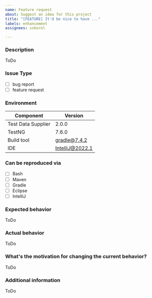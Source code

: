 ```yaml
---
name: Feature request
about: Suggest an idea for this project
title: "[FEATURE] It'd be nice to have ..."
labels: enhancement
assignees: sskorol

---
```


[//]: # (
. Note: for support questions, please use Stackoverflow. 
. This repository is for feature requests and bug reports only.
.
. Make sure you have a clear name for your issue. An example of good issue names:
.
. - NPE occurs while using DS with class level Test annotation
. - Add an ability to use DS with Factory annotation
. - External data sources support
)

### Description
[//]: # (
. Describe your problem in several sentences to give context.
)
ToDo

### Issue Type 
 - [ ] bug report
 - [ ] feature request
 
### Environment

| Component          | Version         |
|--------------------|-----------------|
| Test Data Supplier | 2.0.0           |
| TestNG             | 7.6.0           |
| Build tool         | gradle@7.4.2    |
| IDE                | IntelliJ@2022.1 |

### Can be reproduced via

- [ ] Bash
- [ ] Maven
- [ ] Gradle
- [ ] Eclipse
- [ ] IntelliJ

### Expected behavior
[//]: # (
. Describe your vision on this issue.
)
ToDo

### Actual behavior
[//]: # (
. If the current behavior is a bug, please provide the steps to reproduce an issue. And if possible, a minimal demo of the problem.
)
ToDo

### What's the motivation for changing the current behavior?
[//]: # (
. Clarify your use case.
)
ToDo

### Additional information 
[//]: # (
. Detailed explanation, stacktrace, related issues, suggestions on 
. how to fix, links for us to understand a context, e.g. Stackoverflow
)
ToDo
